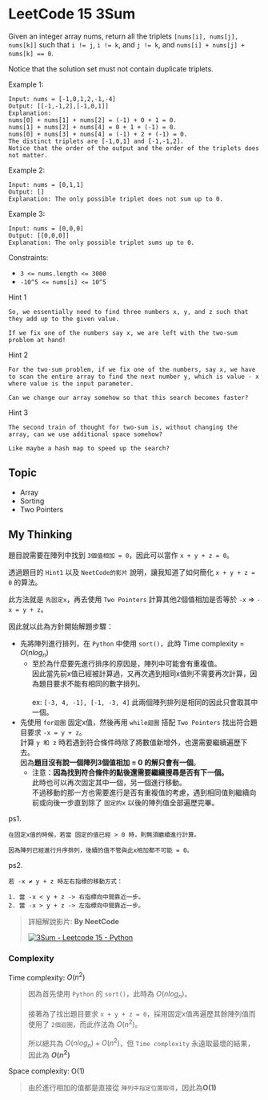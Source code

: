 # LeetCode 15 3Sum
Given an integer array nums, return all the triplets `[nums[i], nums[j], nums[k]]` such that `i != j`, `i != k`, and `j != k`, and `nums[i] + nums[j] + nums[k] == 0`.

Notice that the solution set must not contain duplicate triplets.

Example 1:
```
Input: nums = [-1,0,1,2,-1,-4]
Output: [[-1,-1,2],[-1,0,1]]
Explanation: 
nums[0] + nums[1] + nums[2] = (-1) + 0 + 1 = 0.
nums[1] + nums[2] + nums[4] = 0 + 1 + (-1) = 0.
nums[0] + nums[3] + nums[4] = (-1) + 2 + (-1) = 0.
The distinct triplets are [-1,0,1] and [-1,-1,2].
Notice that the order of the output and the order of the triplets does not matter.
```

Example 2:
```
Input: nums = [0,1,1]
Output: []
Explanation: The only possible triplet does not sum up to 0.
```

Example 3:
```
Input: nums = [0,0,0]
Output: [[0,0,0]]
Explanation: The only possible triplet sums up to 0.
```

Constraints:

- `3 <= nums.length <= 3000`
- `-10^5 <= nums[i] <= 10^5`

Hint 1
```
So, we essentially need to find three numbers x, y, and z such that they add up to the given value. 

If we fix one of the numbers say x, we are left with the two-sum problem at hand!
```

Hint 2
```
For the two-sum problem, if we fix one of the numbers, say x, we have to scan the entire array to find the next number y, which is value - x where value is the input parameter. 

Can we change our array somehow so that this search becomes faster?
```

Hint 3
```
The second train of thought for two-sum is, without changing the array, can we use additional space somehow? 

Like maybe a hash map to speed up the search?
```
## Topic
- Array
- Sorting
- Two Pointers

## My Thinking
題目說需要在陣列中找到 `3個值相加 = 0`，因此可以當作 `x + y + z = 0`。

透過題目的 `Hint1` 以及 `NeetCode的影片` 說明，讓我知道了如何簡化 `x + y + z = 0` 的算法。

此方法就是 `先固定x`，再去使用 `Two Pointers` 計算其他2個值相加是否等於 `-x` => `-x = y + z`。

因此就以此為方針開始解題步驟：
- 先將陣列進行排列，在 `Python` 中使用 `sort()`，此時 Time complexity = $O(nlog_n)$
  - 至於為什麼要先進行排序的原因是，陣列中可能會有重複值。<br>因此當先前x值已經被計算過，又再次遇到相同x值則不需要再次計算，因為題目要求不能有相同的數字排列。<br><br>ex: `[-3, 4, -1], [-1, -3, 4]` 此兩個陣列排列是相同的因此只會取其中一個。
- 先使用 `for迴圈` 固定x值，然後再用 `while迴圈` 搭配 `Two Pointers` 找出符合題目要求 `-x = y + z`。<br>計算 `y 和 z` 時若遇到符合條件時除了將數值新增外，也還需要繼續遍歷下去。<br>因為**題目沒有說一個陣列3個值相加 = 0 的解只會有一個**。
  - 注意：**因為找到符合條件的點後還需要繼續搜尋是否有下一個。**<br>此時也可以再次固定其中一個，另一個進行移動。<br>不過移動的那一方也需要進行是否有重複值的考慮，遇到相同值則繼續向前或向後一步直到除了 `固定的x` 以後的陣列值全部遍歷完畢。

ps1. 
```
在固定x值的時候，若當 固定的值已經 > 0 時，則無須繼續進行計算。

因為陣列已經進行升序排列，後續的值不管與此x相加都不可能 = 0。
```

ps2. 
```
若 -x ≠ y + z 時左右指標的移動方式：

1. 當 -x < y + z -> 右指標向中間靠近一步。
2. 當 -x > y + z -> 左指標向中間靠近一步。
```

> 詳細解說影片: **By NeetCode**
> 
> [![3Sum - Leetcode 15 - Python](https://img.youtube.com/vi/jzZsG8n2R9A/hqdefault.jpg)](https://www.youtube.com/watch?v=jzZsG8n2R9A)


### Complexity
Time complexity: $O(n^2)$
> 因為首先使用 `Python` 的 `sort()`，此時為 $O(nlog_n)$。<br><br>接著為了找出題目要求 `x + y + z = 0`，採用固定x值再遍歷其餘陣列值而使用了 `2個迴圈`，而此作法為 $O(n^2)$。<br><br>所以總共為 $O(nlog_n) + O(n^2)$，但 `Time complexity` 永遠取最壞的結果，因此為 **$O(n^2)$**

Space complexity: O(1)
> 由於進行相加的值都是直接從 `陣列中指定位置取得`，因此為**O(1)**